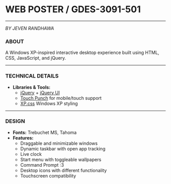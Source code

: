 # WEB POSTER / GDES-3091-501
---
_BY JEVEN RANDHAWA_

### ABOUT
A Windows XP-inspired interactive desktop experience built using HTML, CSS, JavaScript, and jQuery.

---

### TECHNICAL DETAILS
- **Libraries & Tools:**
  - [jQuery](https://jquery.com/) + [jQuery UI](https://jqueryui.com/draggable/)
  - [Touch Punch](https://github.com/furf/jquery-ui-touch-punch) for mobile/touch support
  - [XP.css](https://botoxparty.github.io/XP.css/) Windows XP styling

---

### DESIGN
- **Fonts:** Trebuchet MS, Tahoma
- **Features:**
  - Draggable and minimizable windows
  - Dynamic taskbar with open app tracking
  - Live clock
  - Start menu with toggleable wallpapers
  - Command Prompt :3
  - Desktop icons with different functionality
  - Touchscreen compatibility
